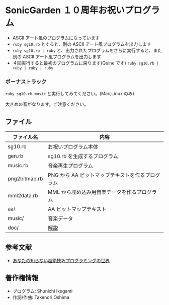 # SonicGarden １０周年お祝いプログラム

- ASCII アート風のプログラムになっています
- `ruby sg10.rb` とすると、別の ASCII アート風プログラムを出力します
- `ruby sg10.rb | ruby` と、出力されたプログラムをさらに実行すると、また別の ASCII アート風プログラムを出力します
- ４回実行すると最初のプログラムに戻ります(Quine です) `ruby sg10.rb | ruby | ruby | ruby`

### ボーナストラック

`ruby sg10.rb music` と実行してみてください。(Mac,Linux のみ)

大きめの音がなります。ご注意ください。

## ファイル

| ファイル名    | 内容                                             |
| ------------- | ------------------------------------------------ |
| sg10.rb       | お祝いプログラム本体                             |
| gen.rb        | sg10.rb を生成するプログラム                     |
| music.rb      | 音楽再生プログラム                               |
| png2bitmap.rb | PNG から AA ビットマップテキストを作るプログラム |
| mml2data.rb   | MML から埋め込み用音楽データを作るプログラム     |
| aa/           | AA ビットマップテキスト                          |
| music/        | 音楽データ                                       |
| doc/          | [解説](/doc/GUIDE.md)                            |

## 参考文献

- [あなたの知らない超絶技巧プログラミングの世界](https://gihyo.jp/book/2015/978-4-7741-7643-7)

## 著作権情報

- プログラム: Shunichi Ikegami
- 作詞/作曲: Takenori Oshima

